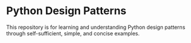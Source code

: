 # Python Design Patterns

This repository is for learning and understanding Python design patterns through self-sufficient, simple, and concise examples.